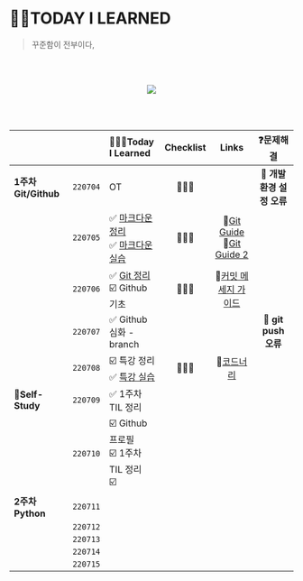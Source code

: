 
# 🤟🏻TODAY I LEARNED
> 꾸준함이 전부이다, 

<br>

<br>

<p align ="center"><img src="https://i.pinimg.com/originals/21/f3/f8/21f3f8a6fcdc0ae03d9891a0685d0d2e.gif"></p>

<br/>

<br/>


|                      |          | 👩🏻‍💻Today I Learned                                           | Checklist |                    Links                     |                    ❓문제해결                    |
| -------------------- | :------: | :----------------------------------------------------------- | :-------: | :------------------------------------------: | :------------------------------------------: |
| **1주차 Git/Github** | `220704` | OT |    🙆🏻‍♀️    |                                              | 🧨 **개발환경 설정 오류** |
|                      | `220705` | ✅ [마크다운 정리](https://github.com/wdahlia/TIL/blob/master/markdown/%EB%A7%88%ED%81%AC%EB%8B%A4%EC%9A%B4.md) <br/>✅ [마크다운 실습](https://github.com/wdahlia/TIL/blob/master/markdown%20practice/%EB%A7%88%ED%81%AC%EB%8B%A4%EC%9A%B4%20%EC%8B%A4%EC%8A%B5.md) |    🙆🏻‍♀️    | 📓[Git Guide](https://git-scm.com/book/ko/v2)<br>📓[Git Guide 2](https://git.jiny.dev/) |  |
|                      | `220706` | ✅ [Git 정리](https://github.com/wdahlia/TIL/tree/master/Git%20%EC%A0%95%EB%A6%AC) <br/>☑️ Github 기초 |    🙆🏻‍♀️    | 📓[커밋 메세지 가이드](https://velog.io/@palza4dev/TIL-28.-GitGithub-%EC%BB%A4%EB%B0%8B-%EB%A9%94%EC%8B%9C%EC%A7%80-%EC%9E%91%EC%84%B1%EB%B2%95) |                                              |
|                      | `220707` | ✅ Github 심화 - branch                                      |           |                                              | 🧨 **git push 오류** |
|                      | `220708` | ☑️ 특강 정리<br>✅ [특강 실습](https://github.com/wdahlia/job-research/blob/master/research.md) | 🙆🏻‍♀️ | 📓[코드너리](https://www.codenary.co.kr/) |  |
| 🔺**Self-Study** | `220709` | ✅ 1주차 TIL 정리 |           |                                              |                                              |
|  | `220710` | ☑️ Github 프로필<br>☑️ 1주차 TIL 정리<br>☑️ | | | |
| **2주차 Python** | `220711` | | | | |
|  | `220712` | | | | |
|  | `220713` | | | | |
|  | `220714` | | | | |
|  | `220715` | | | | |

<br>

<br>
